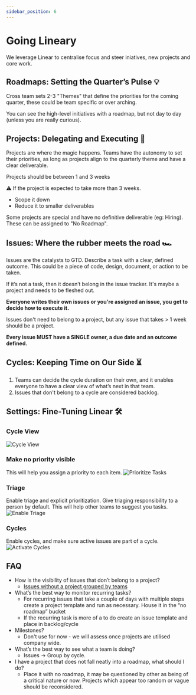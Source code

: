 ```yaml
---
sidebar_position: 6
---
```


# Going Lineary
We leverage Linear to centralise focus and steer iniatives, new projects and core work.

## Roadmaps: Setting the Quarter’s Pulse 💡
Cross team sets 2-3 "Themes" that define the priorities for the coming quarter, these could be team specific or over arching.

You can see the high-level initiatives with a roadmap, but not day to day (unless you are really curious).

## Projects: Delegating and Executing 🎯
Projects are where the magic happens. Teams have the autonomy to set their priorities, as long as projects align to the quarterly theme and have a clear deliverable.

Projects should be between 1 and 3 weeks

⚠️ If the project is expected to take more than 3 weeks.
- Scope it down
- Reduce it to smaller deliverables

Some projects are special and have no definitive deliverable (eg: Hiring). These can be assigned to "No Roadmap".

## Issues: Where the rubber meets the road 🏎️
Issues are the catalysts to GTD. Describe a task with a clear, defined outcome. This could be a piece of code, design, document, or action to be taken.

If it’s not a task, then it doesn’t belong in the issue tracker. It's maybe a project and needs to be fleshed out.

**Everyone writes their own issues or you're assigned an issue, you get to decide how to execute it.**

Issues don't need to belong to a project, but any issue that takes > 1 week should be a project.

**Every issue MUST have a SINGLE owner, a due date and an outcome defined.**


## Cycles: Keeping Time on Our Side ⏳
1. Teams can decide the cycle duration on their own, and it enables everyone to have a clear view of what’s next in that team.
2. Issues that don't belong to a cycle are considered backlog.


## Settings: Fine-Tuning Linear 🛠

### Cycle View
![Cycle View](img/linear.png)

### Make no priority visible
This will help you assign a priority to each item.
![Prioritize Tasks](img/linear1.png)

### Triage
Enable triage and explicit prioritization. Give triaging responsibility to a person by default. This will help other teams to suggest you tasks.
![Enable Triage](img/linear2.png)

### Cycles
Enable cycles, and make sure active issues are part of a cycle.
![Activate Cycles](img/linear3.png)


## FAQ

- How is the visibility of issues that don’t belong to a project?
    - [Issues without a project grouped by teams](https://linear.app/gitstart/view/f4946958-dae4-4a47-93e7-e2b6f6af5f18?layout=list&ordering=priority&grouping=team&showCompletedIssues=week&showSubIssues=true)
- What’s the best way to monitor recurring tasks?
    - For recurring issues that take a couple of days with multiple steps create a project template and run as necessary. House it in the “no roadmap” bucket
    - If the recurring task is more of a to do create an issue template and place in backlog/cycle
- Milestones?
    - Don't use for now - we will assess once projects are utilised company wide.
- What’s the best way to see what a team is doing?
    - Issues → Group by cycle.
- I have a project that does not fall neatly into a roadmap, what should I do?
    - Place it with no roadmap, it may be questioned by other as being of a critical nature or now. Projects which appear too random or vague should be reconsidered.
